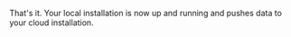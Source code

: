 That's it. Your local installation is now up and running and pushes data to your cloud installation.
